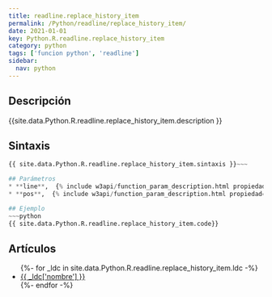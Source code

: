 ```yaml
---
title: readline.replace_history_item
permalink: /Python/readline/replace_history_item/
date: 2021-01-01
key: Python.R.readline.replace_history_item
category: python
tags: ['funcion python', 'readline']
sidebar: 
  nav: python
---
```


## Descripción
{{site.data.Python.R.readline.replace_history_item.description }}

## Sintaxis
~~~python
{{ site.data.Python.R.readline.replace_history_item.sintaxis }}~~~

## Parámetros
* **line**,  {% include w3api/function_param_description.html propiedad=site.data.Python.R.readline.replace_history_item valor="line" %}
* **pos**,  {% include w3api/function_param_description.html propiedad=site.data.Python.R.readline.replace_history_item valor="pos" %}

## Ejemplo
~~~python
{{ site.data.Python.R.readline.replace_history_item.code}}
~~~

## Artículos
<ul>
{%- for _ldc in site.data.Python.R.readline.replace_history_item.ldc -%}
   <li>
       <a href="{{_ldc['url'] }}">{{ _ldc['nombre'] }}</a>
   </li>
{%- endfor -%}
</ul>
